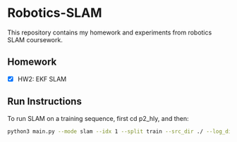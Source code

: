 # Robotics-SLAM

This repository contains my homework and experiments from robotics SLAM coursework.

## Homework
- [x] HW2: EKF SLAM

## Run Instructions
To run SLAM on a training sequence, first cd p2_hly, and then:

```bash
python3 main.py --mode slam --idx 1 --split train --src_dir ./ --log_dir ./logs
```